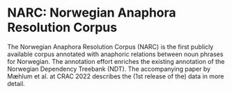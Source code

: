 # NARC: Norwegian Anaphora Resolution Corpus

The Norwegian Anaphora Resolution Corpus (NARC) is the first publicly available corpus annotated with anaphoric relations between noun phrases for Norwegian.
The annotation effort enriches the existing annotation of the Norwegian Dependency Treebank (NDT).
The accompanying paper by Mæhlum et al. at CRAC 2022 describes the (1st release of the) data in more detail.
